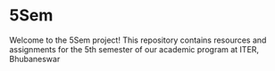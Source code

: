 # 5Sem

Welcome to the 5Sem project! This repository contains resources and assignments for the 5th semester of our academic program at ITER, Bhubaneswar
